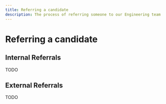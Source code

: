 ```yaml
---
title: Referring a candidate
description: The process of referring someone to our Engineering team
---
```


# Referring a candidate

## Internal Referrals

TODO

## External Referrals

TODO